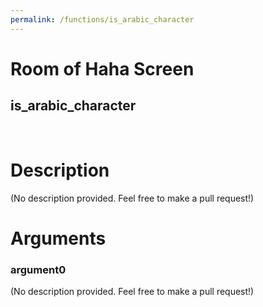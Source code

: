 ```yaml
---
permalink: /functions/is_arabic_character
---
```

# Room of Haha Screen  
## is_arabic_character  
&nbsp;  
# Description  
(No description provided. Feel free to make a pull request!) 
&nbsp;  
# Arguments
### argument0
(No description provided. Feel free to make a pull request!)
&nbsp;  


